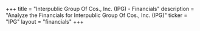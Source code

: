 +++
title = "Interpublic Group Of Cos., Inc. (IPG) - Financials"
description = "Analyze the Financials for Interpublic Group Of Cos., Inc. (IPG)"
ticker = "IPG"
layout = "financials"
+++

